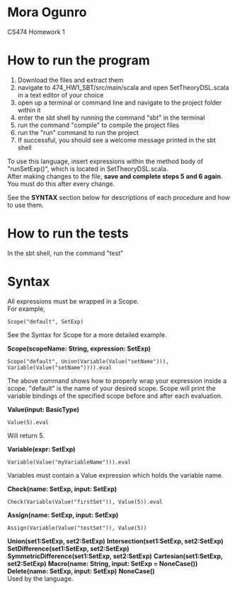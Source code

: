 # Mora Ogunro
CS474 Homework 1

# How to run the program
1. Download the files and extract them
2. navigate to 474_HW1_SBT/src/main/scala and open SetTheoryDSL.scala in a text editor of your choice
3. open up a terminal or command line and navigate to the project folder within it
4. enter the sbt shell by running the command "sbt" in the terminal
5. run the command "compile" to compile the project files
6. run the "run" command to run the project
7. If successful, you should see a welcome message printed in the sbt shell

To use this language, insert expressions within the method body of "runSetExp()", which is located in SetTheoryDSL.scala. \
After making changes to the file, **save and complete steps 5 and 6 again**. You must do this after every change.

See the **SYNTAX** section below for descriptions of each procedure and how to use them.
# How to run the tests
In the sbt shell, run the command "test"

# Syntax
All expressions must be wrapped in a Scope. \
For example, 
```
Scope("default", SetExp)
```
See the Syntax for Scope for a more detailed example.

**Scope(scopeName: String, expression: SetExp)** 
```
Scope("default", Union(Variable(Value("setName"))), Variable(Value("setName")))).eval
```
The above command shows how to properly wrap your expression inside a scope. "default" is the name of your desired scope.
Scope will print the variable bindings of the specified scope before and after  each evaluation.

**Value(input: BasicType)** 
```
Value(5).eval
```
Will return 5.

**Variable(expr: SetExp)** 
```
Variable(Value("myVariableName"))).eval
```
Variables must contain a Value expression which holds the variable name.

**Check(name: SetExp, input: SetExp)** 
```
Check(Variable(Value("firstSet")), Value(5)).eval
```
**Assign(name: SetExp, input: SetExp)** 
```
Assign(Variable(Value("testSet")), Value(5))
```
**Union(set1:SetExp, set2:SetExp)** 
**Intersection(set1:SetExp, set2:SetExp)** 
**SetDifference(set1:SetExp, set2:SetExp)** 
**SymmetricDifference(set1:SetExp, set2:SetExp)** 
**Cartesian(set1:SetExp, set2:SetExp)** 
**Macro(name: String, input: SetExp = NoneCase())** 
**Delete(name: SetExp, input: SetExp)** 
**NoneCase()** \
Used by the language.
